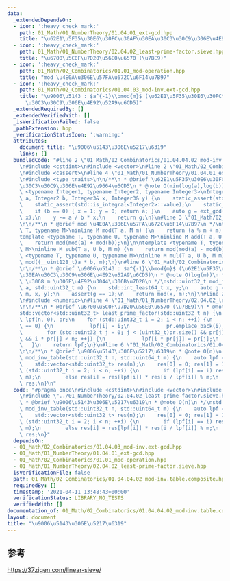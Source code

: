 ```yaml
---
data:
  _extendedDependsOn:
  - icon: ':heavy_check_mark:'
    path: 01_Math/01_NumberTheory/01.04.01_ext-gcd.hpp
    title: "\u62E1\u5F35\u30E6\u30FC\u30AF\u30EA\u30C3\u30C9\u306E\u4E92\u9664\u6CD5"
  - icon: ':heavy_check_mark:'
    path: 01_Math/01_NumberTheory/02.04.02_least-prime-factor.sieve.hpp
    title: "\u6700\u5C0F\u7D20\u56E0\u6570 (\u7BE9)"
  - icon: ':heavy_check_mark:'
    path: 01_Math/02_Combinatorics/01.01_mod-operation.hpp
    title: "mod \u4E0A\u306E\u57FA\u672C\u6F14\u7B97"
  - icon: ':heavy_check_mark:'
    path: 01_Math/02_Combinatorics/01.04.03_mod-inv.ext-gcd.hpp
    title: "\u9006\u5143 : $a^{-1}\\bmod{m}$ (\u62E1\u5F35\u30E6\u30FC\u30AF\u30EA\
      \u30C3\u30C9\u306E\u4E92\u52A9\u6CD5)"
  _extendedRequiredBy: []
  _extendedVerifiedWith: []
  _isVerificationFailed: false
  _pathExtension: hpp
  _verificationStatusIcon: ':warning:'
  attributes:
    document_title: "\u9006\u5143\u306E\u5217\u6319"
    links: []
  bundledCode: "#line 2 \"01_Math/02_Combinatorics/01.04.04.02_mod-inv.table.composite.hpp\"\
    \n#include <cstdint>\n#include <vector>\n#line 2 \"01_Math/02_Combinatorics/01.04.03_mod-inv.ext-gcd.hpp\"\
    \n#include <cassert>\n#line 4 \"01_Math/01_NumberTheory/01.04.01_ext-gcd.hpp\"\
    \n#include <type_traits>\n\n/**\n * @brief \u62E1\u5F35\u30E6\u30FC\u30AF\u30EA\
    \u30C3\u30C9\u306E\u4E92\u9664\u6CD5\n * @note O(min(log(a),log(b)))\n */\ntemplate\
    \ <typename Integer1, typename Integer2, typename Integer3>\nInteger1 ext_gcd(Integer1\
    \ a, Integer2 b, Integer3& x, Integer3& y) {\n    static_assert(std::is_integral<Integer1>::value);\n\
    \    static_assert(std::is_integral<Integer2>::value);\n    static_assert(std::is_integral<Integer3>::value);\n\
    \    if (b == 0) { x = 1; y = 0; return a; }\n    auto g = ext_gcd(b, a % b, y,\
    \ x);\n    y -= a / b * x;\n    return g;\n}\n#line 3 \"01_Math/02_Combinatorics/01.01_mod-operation.hpp\"\
    \n\n/**\n * @brief mod \u4E0A\u306E\u57FA\u672C\u6F14\u7B97\n */\ntemplate <typename\
    \ T, typename M>\ninline M mod(T a, M m) {\n    return (a % m + m) % m;\n}\n\n\
    template <typename T, typename U, typename M>\ninline M add(T a, U b, M m) {\n\
    \    return mod(mod(a) + mod(b));\n}\n\ntemplate <typename T, typename U, typename\
    \ M>\ninline M sub(T a, U b, M m) {\n    return mod(mod(a) - mod(b));\n}\n\ntemplate\
    \ <typename T, typename U, typename M>\ninline M mul(T a, U b, M m) {\n    return\
    \ mod((__uint128_t)a * b, m);\n}\n#line 6 \"01_Math/02_Combinatorics/01.04.03_mod-inv.ext-gcd.hpp\"\
    \n\n/**\n * @brief \u9006\u5143 : $a^{-1}\\bmod{m}$ (\u62E1\u5F35\u30E6\u30FC\u30AF\
    \u30EA\u30C3\u30C9\u306E\u4E92\u52A9\u6CD5)\n * @note O(log(m))\n * @warning a\
    \ \u3068 m \u306F\u4E92\u3044\u306B\u7D20\n */\nstd::uint32_t mod_inv(std::int64_t\
    \ a, std::uint32_t m) {\n    std::int_least64_t x, y;\n    auto g = ext_gcd(a,\
    \ m, x, y);\n    assert(g == 1);\n    return mod(x, m);\n}\n#line 2 \"01_Math/01_NumberTheory/02.04.02_least-prime-factor.sieve.hpp\"\
    \n#include <numeric>\n#line 4 \"01_Math/01_NumberTheory/02.04.02_least-prime-factor.sieve.hpp\"\
    \n\n/**\n * @brief \u6700\u5C0F\u7D20\u56E0\u6570 (\u7BE9)\n * @note O(n)\n */\n\
    std::vector<std::uint32_t> least_prime_factor(std::uint32_t n) {\n    std::vector<std::uint32_t>\
    \ lpf(n, 0), pr;\n    for (std::uint32_t i = 2; i < n; ++i) {\n        if (lpf[i]\
    \ == 0) {\n            lpf[i] = i;\n            pr.emplace_back(i);\n        }\n\
    \        for (std::uint32_t j = 0; j < (uint32_t)pr.size() && pr[j] <= lpf[i]\
    \ && i * pr[j] < n; ++j) {\n            lpf[i * pr[j]] = pr[j];\n        }\n \
    \   }\n    return lpf;\n}\n#line 6 \"01_Math/02_Combinatorics/01.04.04.02_mod-inv.table.composite.hpp\"\
    \n\n/**\n * @brief \u9006\u5143\u306E\u5217\u6319\n * @note O(n)\n */\nstd::vector<std::uint32_t>\
    \ mod_inv_table(std::uint32_t n, std::uint64_t m) {\n    auto lpf = least_prime_factor(n);\n\
    \    std::vector<std::uint32_t> res(n);\n    res[0] = 0; res[1] = 1;\n    for\
    \ (std::uint32_t i = 2; i < n; ++i) {\n        if (lpf[i] == i) res[i] = mod_inv(i,\
    \ m);\n        else res[i] = res[lpf[i]] * res[i / lpf[i]] % m;\n    }\n    return\
    \ res;\n}\n"
  code: "#pragma once\n#include <cstdint>\n#include <vector>\n#include \"01.04.03_mod-inv.ext-gcd.hpp\"\
    \n#include \"../01_NumberTheory/02.04.02_least-prime-factor.sieve.hpp\"\n\n/**\n\
    \ * @brief \u9006\u5143\u306E\u5217\u6319\n * @note O(n)\n */\nstd::vector<std::uint32_t>\
    \ mod_inv_table(std::uint32_t n, std::uint64_t m) {\n    auto lpf = least_prime_factor(n);\n\
    \    std::vector<std::uint32_t> res(n);\n    res[0] = 0; res[1] = 1;\n    for\
    \ (std::uint32_t i = 2; i < n; ++i) {\n        if (lpf[i] == i) res[i] = mod_inv(i,\
    \ m);\n        else res[i] = res[lpf[i]] * res[i / lpf[i]] % m;\n    }\n    return\
    \ res;\n}"
  dependsOn:
  - 01_Math/02_Combinatorics/01.04.03_mod-inv.ext-gcd.hpp
  - 01_Math/01_NumberTheory/01.04.01_ext-gcd.hpp
  - 01_Math/02_Combinatorics/01.01_mod-operation.hpp
  - 01_Math/01_NumberTheory/02.04.02_least-prime-factor.sieve.hpp
  isVerificationFile: false
  path: 01_Math/02_Combinatorics/01.04.04.02_mod-inv.table.composite.hpp
  requiredBy: []
  timestamp: '2021-04-11 13:48:43+00:00'
  verificationStatus: LIBRARY_NO_TESTS
  verifiedWith: []
documentation_of: 01_Math/02_Combinatorics/01.04.04.02_mod-inv.table.composite.hpp
layout: document
title: "\u9006\u5143\u306E\u5217\u6319"
---
```


## 参考

https://37zigen.com/linear-sieve/